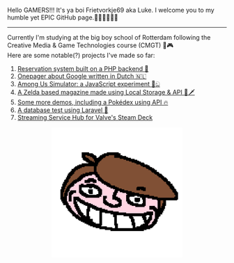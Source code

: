 Hello GAMERS!!! It's ya boi Frietvorkje69 aka Luke. I welcome you to my humble yet EPIC GitHub page.🤣🤣😝🤪🤯😳
***
Currently I'm studying at the big boy school of Rotterdam following the Creative Media & Game Technologies course (CMGT) 👾🎮<br/>
 Here are some notable(?) projects I've made so far:

1. <a href="https://github.com/Frietvorkje69/CLE02.Databases">Reservation system built on a PHP backend 🧠</a>
2. <a href="https://github.com/Frietvorkje69/CLE01">Onepager about Google written in Dutch 🇳🇱</a>
3. <a href="https://github.com/Frietvorkje69/AmongUsSimulator">Among Us Simulator: a JavaScript experiment 📮ඞ</a>
5. <a href="https://github.com/Frietvorkje69/PRG03.Zeldazine">A Zelda based magazine made using Local Storage & API 🧝🗡️</a>
6. <a href="https://github.com/Frietvorkje69/PRG03_DEMOS">Some more demos, including a Pokédex using API 🔥</a>
7. <a href="https://github.com/Frietvorkje69/PRG05.Framework">A database test using Laravel 🧠</a>
8. <a href="https://github.com/Frietvorkje69/DeckHub">Streaming Service Hub for Valve's Steam Deck</a>

<p align="center"><a href="https://www.youtube.com/watch?v=dQw4w9WgXcQ&t=7s" target="_blank"><img src="https://github.com/Frietvorkje69/PRG05-Framework/blob/main/resources/img/luke.png?raw=true" width="300" alt="drawing of my face"></a></p>
